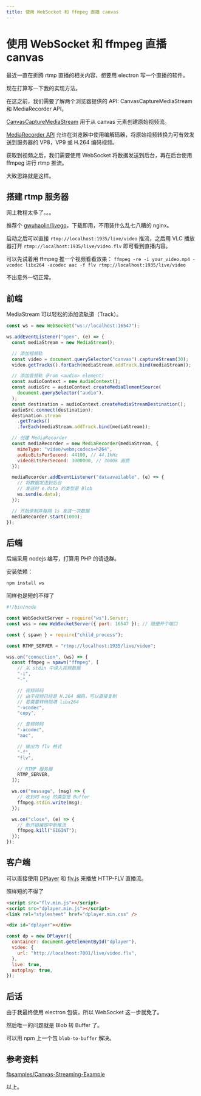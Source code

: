 ```yaml
---
title: 使用 WebSocket 和 ffmpeg 直播 canvas
---
```


# 使用 WebSocket 和 ffmpeg 直播 canvas

<script setup>
import VueMetadata from "@/components/metadata/Metadata.vue"
</script>

<vue-metadata author="swwind" time="2018-8-23" tags="canvas,ffmpeg,websocket">
</vue-metadata>

最近一直在折腾 rtmp 直播的相关内容，想要用 electron 写一个直播的软件。

现在打算写一下我的实现方法。

在这之前，我们需要了解两个浏览器提供的 API: CanvasCaptureMediaStream 和 MediaRecorder API。

[CanvasCaptureMediaStream][ccms] 用于从 canvas 元素创建原始视频流。

[MediaRecorder API][mra] 允许在浏览器中使用编解码器，将原始视频转换为可有效发送到服务器的 VP8，VP9 或 H.264 编码视频。

获取到视频之后，我们需要使用 WebSocket 将数据发送到后台，再在后台使用 ffmpeg 进行 rtmp 推流。

大致思路就是这样。

## 搭建 rtmp 服务器

网上教程太多了。。。

推荐个 [gwuhaolin/livego][livego]，下载即用，不用装什么乱七八糟的 nginx。

启动之后可以直接 `rtmp://localhost:1935/live/video` 推流，之后用 VLC 播放器打开 `rtmp://localhost:1935/live/video.flv` 即可看到直播内容。

可以先试着用 ffmpeg 推一个视频看看效果： `ffmpeg -re -i your_video.mp4 -vcodec libx264 -acodec aac -f flv rtmp://localhost:1935/live/video`

不出意外一切正常。

## 前端

MediaStream 可以轻松的添加流轨道（Track）。

```js
const ws = new WebSocket("ws://localhost:16547");

ws.addEventListener("open", (e) => {
  const mediaStream = new MediaStream();

  // 添加视频轨
  const video = document.querySelector("canvas").captureStream(30);
  video.getTracks().forEach(mediaStream.addTrack.bind(mediaStream));

  // 添加音频轨（From <audio> element）
  const audioContext = new AudioContext();
  const audioSrc = audioContext.createMediaElementSource(
    document.querySelector("audio"),
  );
  const destination = audioContext.createMediaStreamDestination();
  audioSrc.connect(destination);
  destination.stream
    .getTracks()
    .forEach(mediaStream.addTrack.bind(mediaStream));

  // 创建 MediaRecorder
  const mediaRecorder = new MediaRecorder(mediaStream, {
    mimeType: "video/webm;codecs=h264",
    audioBitsPerSecond: 44100, // 44.1kHz
    videoBitsPerSecond: 3000000, // 3000k 画质
  });

  mediaRecorder.addEventListener("dataavailable", (e) => {
    // 将数据发送到后台
    // 发送时 e.data 的类型是 Blob
    ws.send(e.data);
  });

  // 开始录制并每隔 1s 发送一次数据
  mediaRecorder.start(1000);
});
```

## 后端

后端采用 nodejs 编写，打算用 PHP 的请退群。

安装依赖：

```bash
npm install ws
```

同样也是短的不得了

```js
#!/bin/node

const WebSocketServer = require("ws").Server;
const wss = new WebSocketServer({ port: 16547 }); // 随便开个端口

const { spawn } = require("child_process");

const RTMP_SERVER = "rtmp://localhost:1935/live/video";

wss.on("connection", (ws) => {
  const ffmpeg = spawn("ffmpeg", [
    // 从 stdin 中读入视频数据
    "-i",
    "-",

    // 视频转码
    // 由于视频已经是 H.264 编码，可以直接复制
    // 若需要转码则填 libx264
    "-vcodec",
    "copy",

    // 音频转码
    "-acodec",
    "aac",

    // 输出为 flv 格式
    "-f",
    "flv",

    // RTMP 服务器
    RTMP_SERVER,
  ]);

  ws.on("message", (msg) => {
    // 收到时 msg 的类型是 Buffer
    ffmpeg.stdin.write(msg);
  });

  ws.on("close", (e) => {
    // 断开链接即中断推流
    ffmpeg.kill("SIGINT");
  });
});
```

## 客户端

可以直接使用 [DPlayer][dp] 和 [flv.js][flvjs] 来播放 HTTP-FLV 直播流。

照样短的不得了

```html
<script src="flv.min.js"></script>
<script src="dplayer.min.js"></script>
<link rel="stylesheet" href="dplayer.min.css" />

<div id="dplayer"></div>
```

```js
const dp = new DPlayer({
  container: document.getElementById("dplayer"),
  video: {
    url: "http://localhost:7001/live/video.flv",
  },
  live: true,
  autoplay: true,
});
```

## 后话

由于我最终使用 electron 包装，所以 WebSocket 这一步就免了。

然后唯一的问题就是 Blob 转 Buffer 了。

可以用 npm 上一个包 `blob-to-buffer` 解决。

## 参考资料

[fbsamples/Canvas-Streaming-Example](https://github.com/fbsamples/Canvas-Streaming-Example)

以上。

[ccms]: https://developer.mozilla.org/zh-CN/docs/Web/API/CanvasCaptureMediaStream
[mra]: https://developer.mozilla.org/zh-CN/docs/Web/API/MediaRecorder
[livego]: https://github.com/gwuhaolin/livego
[dp]: https://github.com/MoePlayer/DPlayer
[flvjs]: https://github.com/Bilibili/flv.js
